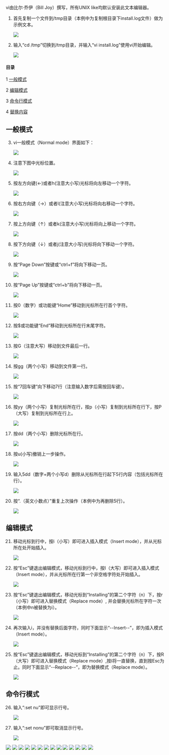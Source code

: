 vi由比尔·乔伊（Bill Joy）撰写，所有UNIX like均默认安装此文本编辑器。

1. 首先复制一个文件到/tmp目录（本例中为复制根目录下install.log文件）做为示例文本。
	
	![](img/vi/fig1.png?raw=true)

2. 输入“cd /tmp”切换到/tmp目录，并输入“vi install.log”使用vi开始编辑。
	
	![](img/vi/fig2.png?raw=true)

#### 目录
1 [一般模式](#一般模式)

2	[编辑模式](#编辑模式)

3	[命令行模式](#命令行模式)

4	[替换内容](#替换内容)

## 一般模式

3. vi一般模式（Normal mode）界面如下：

	![](img/vi/fig3.png?raw=true)

4. 注意下图中光标位置。

	![](img/vi/fig4.png?raw=true)

5. 按左方向键(←)或者h(注意大小写)光标将向左移动一个字符。

	![](img/vi/fig5.png?raw=true)

6. 按右方向键（→）或者l(注意大小写)光标将向右移动一个字符。

	![](img/vi/fig6.png?raw=true)

7. 按上方向键（↑）或者k(注意大小写)光标将向上移动一个字符。

	![](img/vi/fig7.png?raw=true)

8. 按下方向键（↓）或者j(注意大小写)光标将向下移动一个字符。

	![](img/vi/fig8.png?raw=true)

9. 按“Page Down”按键或“ctrl+f”将向下移动一页。

	![](img/vi/fig9.png?raw=true)

10. 按“Page Up”按键或“ctrl+b”将向下移动一页。

	![](img/vi/fig10.png?raw=true)

11. 按0（数字）或功能键“Home”移动到光标所在行首个字符。

	![](img/vi/fig11.png?raw=true)

12. 按$或功能键“End”移动到光标所在行末尾字符。

	![](img/vi/fig12.png?raw=true)

13. 按G（注意大写）移动到文件最后一行。

	![](img/vi/fig13.png?raw=true)

14. 按gg（两个小写）移动到文件第一行。

	![](img/vi/fig14.png?raw=true)

15. 按“7回车键”向下移动7行（注意输入数字后需按回车键）。

	![](img/vi/fig15.png?raw=true)

16. 按yy（两个小写）复制光标所在行，按p（小写）复制到光标所在行下，按P（大写）复制到光标所在行上。

	![](img/vi/fig16.png?raw=true)

17. 按dd（两个小写）删除光标所在行。

	![](img/vi/fig17.png?raw=true)

18. 按u(小写)撤销上一步操作。

	![](img/vi/fig18.png?raw=true)

19. 输入5dd（数字+两个小写d）删除从光标所在行起下5行内容（包括光标所在行）。

	![](img/vi/fig19.png?raw=true)

20. 按“.（英文小数点）”重复上次操作（本例中为再删除5行）。

	![](img/vi/fig20.png?raw=true)

## 编辑模式

21. 移动光标到行中，按i（小写）即可进入插入模式（Insert mode），并从光标所在处开始插入。

	![](img/vi/fig21.png?raw=true)

22. 按“Esc”键退出编辑模式，移动光标到行中，按I（大写）即可进入插入模式（Insert mode），并从光标所在行第一个非空格字符处开始插入。

	![](img/vi/fig22.png?raw=true)

23. 按“Esc”键退出编辑模式，移动光标到“Installing”的第二个字符（n）下，按r（小写）即可进入替换模式（Replace mode）, 并会替换光标所在字符一次（本例中n被替换为i）。

	![](img/vi/fig23.png?raw=true)

24. 再次输入i，并没有替换后面字符，同时下面显示“--Insert--”，即为插入模式（Insert mode）。

	![](img/vi/fig24.png?raw=true)

25. 按“Esc”键退出编辑模式，移动光标到“Installing”的第二个字符（n）下，按R（大写）即可进入替换模式（Replace mode）,按i将一直替换，直到按Esc为止。同时下面显示“--Replace--”，即为替换模式（Replace mode）。

	![](img/vi/fig25.png?raw=true)

## 命令行模式

26. 输入“:set nu”即可显示行号。

	![](img/vi/fig26.png?raw=true)

27. 输入“:set nonu”即可取消显示行号。

	![](img/vi/fig27.png?raw=true)


![](img/vi/fig28.png?raw=true)
![](img/vi/fig29.png?raw=true)
![](img/vi/fig30.png?raw=true)
![](img/vi/fig31.png?raw=true)
![](img/vi/fig32.png?raw=true)
![](img/vi/fig33.png?raw=true)
![](img/vi/fig34.png?raw=true)
![](img/vi/fig35.png?raw=true)
![](img/vi/fig36.png?raw=true)
![](img/vi/fig37.png?raw=true)
![](img/vi/fig38.png?raw=true)
![](img/vi/fig39.png?raw=true)
![](img/vi/fig40.png?raw=true)
![](img/vi/fig41.png?raw=true)
<!--stackedit_data:
eyJoaXN0b3J5IjpbLTE0MjEzNzcxODhdfQ==
-->